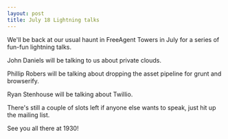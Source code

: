 ```yaml
---
layout: post
title: July 18 Lightning talks
---
```


We'll be back at our usual haunt in FreeAgent Towers in July for a series of fun-fun lightning talks.

John Daniels will be talking to us about private clouds.

Phillip Robers will be talking about dropping the asset pipeline for grunt and browserify.

Ryan Stenhouse will be talking about Twillio.

There's still a couple of slots left if anyone else wants to speak, just hit up the mailing list.

See you all there at 1930!